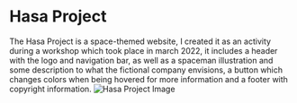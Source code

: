 # Hasa Project
The Hasa Project is a space-themed website, I created it as an activity during a workshop which took place in march 2022, it includes a header with the logo and navigation bar, as well as a spaceman illustration and some description to what the fictional company envisions, a button which changes colors when being hovered for more information and a footer with copyright information.
![Hasa Project Image](https://cdn.discordapp.com/attachments/953366989634699314/959441621550784513/unknown.png)
